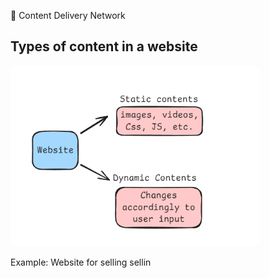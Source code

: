 📌 Content Delivery Network

## Types of content in a website

<img src="static-contents-dynamic contents.png" width=400 style="border-radius: 10px" />

Example: Website for selling sellin